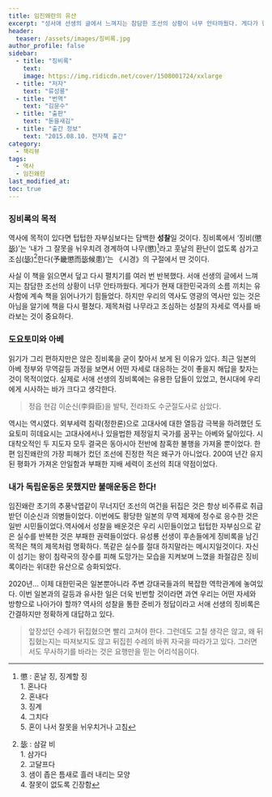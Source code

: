 ```yaml
---
title: 임진왜란의 유산
excerpt: "성서애 선생의 글에서 느껴지는 참담한 조선의 상황이 너무 안타까웠다. 게다가 현재 대한민국과의 소름 끼치는 유사함에 계속 책을 읽어나가기 힘들었다. 하지만 우리의 역사도 영광의 역사만 있는 것은 아님을 알기에 책을 다시 펼쳤다. 제목처럼 나무라고 조심하는 성찰의 자세로 역사를 바라보는 것이 중요하다."
header:
  teaser: /assets/images/징비록.jpg
author_profile: false
sidebar:
  - title: "징비록"
    text:
    image: https://img.ridicdn.net/cover/1508001724/xxlarge
  - title: "저자"
    text: "류성룡"
  - title: "번역"
    text: "김문수"
  - title: "출판"
    text: "돋을새김"
  - title: "출간 정보"
    text: "2015.08.10. 전자책 출간"
category:
  - 책리뷰
tags:
  - 역사
  - 임진왜란
last_modified_at:
toc: true
---
```


### 징비록의 목적

역사에 목적이 있다면 텁텁한 자부심보다는 담백한 **성찰**일 것이다. 징비록에서 ‘징비(懲毖)’는 ‘내가 그 잘못을 뉘우치려 경계하여 나무(懲)[^1]라고 훗날의 환난이 없도록 삼가고 조심(毖)[^2]한다(予畿懲而毖候患)’는 《시경》의 구절에서 딴 것이다. 

사실 이 책을 읽으면서 덮고 다시 펼치기를 여러 번 반복했다. 서애 선생의 글에서 느껴지는 참담한 조선의 상황이 너무 안타까웠다. 게다가 현재 대한민국과의 소름 끼치는 유사함에 계속 책을 읽어나가기 힘들었다. 하지만 우리의 역사도 영광의 역사만 있는 것은 아님을 알기에 책을 다시 펼쳤다. 제목처럼 나무라고 조심하는 성찰의 자세로 역사를 바라보는 것이 중요하다. 

### 도요토미와 아베

읽기가 그리 편하지만은 않은 징비록을 굳이 찾아서 보게 된 이유가 있다. 최근 일본의 아베 정부와 무역갈등 과정을 보면서 어떤 자세로 대응하는 것이 좋을지 해답을 찾자는 것이 목적이었다. 실제로 서애 선생의 징비록에는 유용한 답들이 있었고, 현시대에 우리에게 시사하는 바가 크다고 생각한다. 

> 정읍 현감 이순신(李舜臣)을 발탁, 전라좌도 수군절도사로 삼았다.

역시는 역시였다. 외부세력 침략(정한론)으로 고대사에 대한 열등감 극복을 하려했던 도요토미 히데요시는 고대사에서나 있을법한 제정일치 국가를 꿈꾸는 아베와 닮아있다. 시대착오적인 두 지도자 모두 결국은 동아시아 전반에 참혹한 불행을 가져올 뿐이었다. 한편 임진왜란의 가장 피해가 컸던 조선에 진정한 적은 왜구가 아니었다. 200여 년간 유지된 평화가 가져온 안일함과 부패한 지배 세력이 조선의 최대 약점이었다. 

### 내가 독립운동은 못했지만 불매운동은 한다!

임진왜란 초기의 추풍낙엽같이 무너지던 조선의 여건을 뒤집은 것은 항상 비주류로 취급받던 이순신과 의병들이었다. 이번에도 황당한 일본의 무역 제재에 정수로 응수한 것은 일반 시민들이었다.역사에서 성찰을 배운것은 우리 시민들이었고 텁텁한 자부심으로 같은 실수를 반복한 것은 부패한 권력들이었다. 유성룡 선생이 후손들에게 징비록을 남긴 목적은 책의 제목처럼 명확하다. 똑같은 실수를 절대 하지말라는 메시지일것이다. 자신이 섬기는 왕이 침략국의 장수를 피해 도망가는 모습을 지켜보며 느꼈을 좌절감은 징비록이라는 위대한 유산으로 승화되었다. 

2020년... 이제 대한민국은 일본뿐아니라 주변 강대국들과의 복잡한 역학관계에 놓여있다. 이번 일본과의 갈등과 유사한 일은 더욱 빈번할 것이라면 과연 우리는 어떤 자세와 방향으로 나아가야 할까? 역사의 성찰을 통한 준비가 정답이라고 서애 선생의 징비록은 간결하지만 정확하게 대답하고 있다. 

> 앞장섰던 수레가 뒤집혔으면 빨리 고쳐야 한다. 그런데도 고칠 생각은 않고, 왜 뒤집혔는지는 따져보지도 않고 뒤집힌 수레의 바퀴 자국을 따라가고 있다. 그러면서도 무사하기를 바라는 것은 요행만을 믿는 어리석음이다. 



[^1]: 懲 : 혼날 징, 징계할 징 <br/> 1. 혼나다 <br/> 2. 혼내다 <br/> 3. 징계 <br/> 4. 그치다 <br/> 5. 혼이 나서 잘못을 뉘우치거나 고침
[^2]: 毖 : 삼갈 비 <br/> 1. 삼가다 <br/> 2. 고달프다 <br/> 3. 샘이 좁은 틈새로 흘러 내리는 모양 <br/> 4. 잘못이 없도록 긴장함


